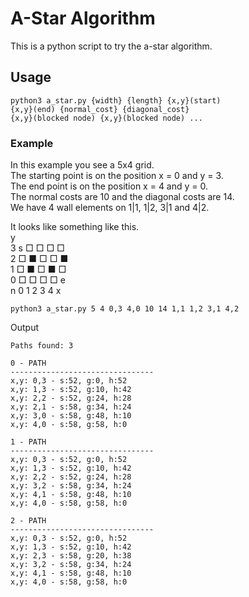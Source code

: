 # A-Star Algorithm

This is a python script to try the a-star algorithm.

## Usage
```shell
python3 a_star.py {width} {length} {x,y}(start) 
{x,y}(end) {normal_cost} {diagonal_cost} 
{x,y}(blocked node) {x,y}(blocked node) ...
```

### Example
In this example you see a 5x4 grid.\
The starting point is on the 
position x = 0 and y = 3.\
The end point is on the position x = 4 and y = 0.\
The normal costs are 10 and the diagonal costs are 14.\
We have 4 wall elements on 1|1, 1|2, 3|1 and 4|2.

It looks like something like this.\
y\
3 s □ □ □ □\
2 □ ■ □ □ ■\
1 □ ■ □ ■ □\
0 □ □ □ □ e\
n 0 1 2 3 4 x

```shell
python3 a_star.py 5 4 0,3 4,0 10 14 1,1 1,2 3,1 4,2
```

Output

```shell
Paths found: 3

0 - PATH
--------------------------------
x,y: 0,3 - s:52, g:0, h:52
x,y: 1,3 - s:52, g:10, h:42
x,y: 2,2 - s:52, g:24, h:28
x,y: 2,1 - s:58, g:34, h:24
x,y: 3,0 - s:58, g:48, h:10
x,y: 4,0 - s:58, g:58, h:0

1 - PATH
--------------------------------
x,y: 0,3 - s:52, g:0, h:52
x,y: 1,3 - s:52, g:10, h:42
x,y: 2,2 - s:52, g:24, h:28
x,y: 3,2 - s:58, g:34, h:24
x,y: 4,1 - s:58, g:48, h:10
x,y: 4,0 - s:58, g:58, h:0

2 - PATH
--------------------------------
x,y: 0,3 - s:52, g:0, h:52
x,y: 1,3 - s:52, g:10, h:42
x,y: 2,3 - s:58, g:20, h:38
x,y: 3,2 - s:58, g:34, h:24
x,y: 4,1 - s:58, g:48, h:10
x,y: 4,0 - s:58, g:58, h:0
```